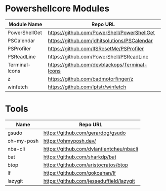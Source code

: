 # Powershellcore Modules

| Module Name    | Repo URL                                      |
| --             | --                                            |
| PowerShellGet  | https://github.com/PowerShell/PowerShellGet   |
| PSCalendar     | https://github.com/jdhitsolutions/PSCalendar  |
| PSProfiler     | https://github.com/IISResetMe/PSProfiler      |
| PSReadLine     | https://github.com/PowerShell/PSReadLine      |
| Terminal-Icons | https://github.com/devblackops/Terminal-Icons |
| z              | https://github.com/badmotorfinger/z           |
| winfetch       | https://github.com/lptstr/winfetch            |


# Tools

| Name       | Repo URL                                 |
| --         | --                                       |
| gsudo      | https://github.com/gerardog/gsudo        |
| oh-my-posh | https://ohmyposh.dev/                    |
| nba-cli    | https://github.com/dylantientcheu/nbacli |
| bat        | https://github.com/sharkdp/bat           |
| btop       | https://github.com/aristocratos/btop     |
| lf         | https://github.com/gokcehan/lf           |
| lazygit    | https://github.com/jesseduffield/lazygit |
